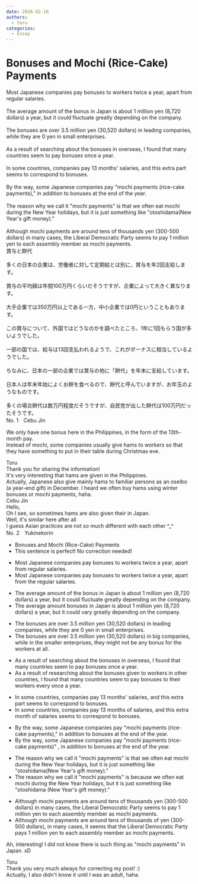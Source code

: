 ```yaml
---
date: 2016-02-16
authors:
  - toru
categories:
  - Essay
---
```


<h1 id="subject_show">Bonuses and Mochi (Rice-Cake) Payments</h1>
<div class="date" hidden>Feb 16, 2016 14:37</div>
<div id="post"><div id="body_show_ori">
Most Japanese companies pay bonuses to workers twice a year, apart from regular salaries.<br/><br/>The average amount of the bonus in Japan is about 1 million yen (8,720 dollars) a year, but it could fluctuate greatly depending on the company.<br/><br/>The bonuses are over 3.5 million yen (30,520 dollars) in leading companies, while they are 0 yen in small enterprises.<br/><br/>As a result of searching about the bonuses in overseas, I found that many countries seem to pay bonuses once a year.<br/><br/>In some countries, companies pay 13 months' salaries, and this extra part seems to correspond to bonuses.<br/><br/>By the way, some Japanese companies pay "mochi payments (rice-cake payments)," in addition to bonuses at the end of the year.<br/><br/>The reason why we call it "mochi payments" is that we often eat mochi during the New Year holidays, but it is just something like "otoshidama(New Year's gift money)."<br/><br/>Although mochi payments are around tens of thousands yen (300-500 dollars) in many cases, the Liberal Democratic Party seems to pay 1 million yen to each assembly member as mochi payments.
</div></div>

<!-- more -->

<div id="post_ja"><div id="body_show_mo">
賞与と餅代<br/><br/>多くの日本の企業は、労働者に対して定期給とは別に、賞与を年2回支給します。<br/><br/>賞与の平均額は年間100万円くらいだそうですが、企業によって大きく異なります。<br/><br/>大手企業では350万円以上である一方、中小企業では0円ということもあります。<br/><br/>この賞与について、外国ではどうなのかを調べたところ、1年に1回もらう国が多いようでした。<br/><br/>一部の国では、給与は13回支払われるようで、これがボーナスに相当しているようでした。<br/><br/>ちなみに、日本の一部の企業では賞与の他に「餅代」を年末に支給しています。<br/><br/>日本人は年末年始によくお餅を食べるので、餅代と呼んでいますが、お年玉のようなものです。<br/><br/>多くの場合餅代は数万円程度だそうですが、自民党が出した餅代は100万円だったそうです。
</div></div>
<div id="block"><div class="first_name"> No. 1　<span class="just_name">Cebu Jin</span></div><div id="block2">
<p class="comment_small">
 We only have one bonus here in the Philippines, in the form of the 13th-month pay.
 <br/>
 Instead of mochi, some companies usually give hams to workers so that they have something to put in their table during Christmas eve.
</p>

</div><div class="name"><span class="just_name">Toru</span><br>
Thank you for sharing the information!<br/>It's very interesting that hams are given in the Philippines.<br/>Actually, Japanese also give mainly hams to familiar persons as an oseibo (a year-end gift) in December. I heard we often buy hams using winter bonuses or mochi payments, haha.
</div>
<div class="name"><span class="just_name">Cebu Jin</span><br>
Hello,<br/>Oh I see, so sometimes hams are also given their in Japan.<br/>Well, it's similar here after all <br/>I guess Asian practices are not so much different with each other  ^_^ 
</div>
</div>
<div id="block"><div class="first_name"> No. 2　<span class="just_name">Yukinekorin</span></div><div id="block2">
<ul class="correction_field">
<li class="incorrect">Bonuses and Mochi (Rice-Cake) Payments</li>
<li class="corrected perfect">This sentence is perfect! No correction needed!</li>
</ul>
<ul class="correction_field">
<li class="incorrect">Most Japanese companies pay bonuses to workers twice a year, apart from regular salaries.</li>
<li class="corrected correct">
Most Japanese companies pay bonuses to workers twice a year, apart from <span class="f_blue">the</span> regular salaries.
</li>
</ul>
<ul class="correction_field">
<li class="incorrect">The average amount of the bonus in Japan is about 1 million yen (8,720 dollars) a year, but it could fluctuate greatly depending on the company.</li>
<li class="corrected correct">
The average amount <span class="f_blue">bonuses</span> in Japan is about 1 million yen (8,720 dollars) a year, but it could <span class="f_blue">vary </span>greatly depending on the company.
</li>
</ul>
<ul class="correction_field">
<li class="incorrect">The bonuses are over 3.5 million yen (30,520 dollars) in leading companies, while they are 0 yen in small enterprises.</li>
<li class="corrected correct">
The bonuses are over 3.5 million yen (30,520 dollars) in <span class="f_blue">big </span>companies, while <span class="f_blue">in the smaller enterprises, they might not be any bonus for the workers at all</span>.
</li>
</ul>
<ul class="correction_field">
<li class="incorrect">As a result of searching about the bonuses in overseas, I found that many countries seem to pay bonuses once a year.</li>
<li class="corrected correct">
As a result of <span class="f_blue">researching </span>about the bonuses <span class="f_blue">given to workers</span> in <span class="f_blue">other countries</span>, I found that many countries seem to pay bonuses <span class="f_blue">to their workers every </span>once a year.
</li>
</ul>
<ul class="correction_field">
<li class="incorrect">In some countries, companies pay 13 months' salaries, and this extra part seems to correspond to bonuses.</li>
<li class="corrected correct">
In some countries, companies pay 13 months <span class="f_blue">of </span>salaries, and this extra <span class="f_blue">month of salaries </span>seems to correspond to bonuses.
</li>
</ul>
<ul class="correction_field">
<li class="incorrect">By the way, some Japanese companies pay "mochi payments (rice-cake payments)," in addition to bonuses at the end of the year.</li>
<li class="corrected correct">
By the way, some Japanese companies pay "mochi payments (rice-cake payments)<span class="f_blue">" </span>, in addition to bonuses at the end of the year.
</li>
</ul>
<ul class="correction_field">
<li class="incorrect">The reason why we call it "mochi payments" is that we often eat mochi during the New Year holidays, but it is just something like "otoshidama(New Year's gift money)."</li>
<li class="corrected correct">
The reason why we call it "mochi payments" is <span class="f_blue">because </span>we often eat mochi during the New Year holidays, but it is just something like "otoshidama (New Year's gift money)."
</li>
</ul>
<ul class="correction_field">
<li class="incorrect">Although mochi payments are around tens of thousands yen (300-500 dollars) in many cases, the Liberal Democratic Party seems to pay 1 million yen to each assembly member as mochi payments.</li>
<li class="corrected correct">
Although mochi payments are around tens of thousands <span class="f_blue">of </span>yen (300-500 dollars)<span class="f_blue">,</span> in many cases, <span class="f_blue">it seems that </span>the Liberal Democratic Party <span class="f_blue">pays</span> 1 million yen to each assembly member as mochi payments.
</li>
</ul>
<p class="comment_small">
 Ah, interesting! I did not know there is such thing as "mochi payments" in Japan. xD
</p>

</div><div class="name"><span class="just_name">Toru</span><br>
Thank you very much always for correcting my post! :)<br/>Actually, I also didn't know it until I was an adult, haha.
</div>
</div>
